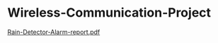 # Wireless-Communication-Project
[Rain-Detector-Alarm-report.pdf](https://github.com/RakibulAzadd/Wireless-Communication-Project/files/14157447/Rain-Detector-Alarm-report.pdf)
